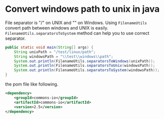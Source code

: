 # Convert windows path to unix in java

File separator is "/" on UNIX and "\" on Windows. Using `FilenameUtils` convert path between windows and UNIX is easily. 
`FilenameUtils.separatorsToSystem` method can help you to use correct separator.

```java
public static void main(String[] args) {
    String unixPath = "/test/linux/path";
    String windowsPath = "\\test\\windows\\path";
    System.out.println(FilenameUtils.separatorsToWindows(unixPath));
    System.out.println(FilenameUtils.separatorsToUnix(windowsPath));
    System.out.println(FilenameUtils.separatorsToSystem(windowsPath));
}
```

the pom file like following.
```xml
<dependency>
    <groupId>commons-io</groupId>
    <artifactId>commons-io</artifactId>
    <version>2.5</version>
</dependency>
```